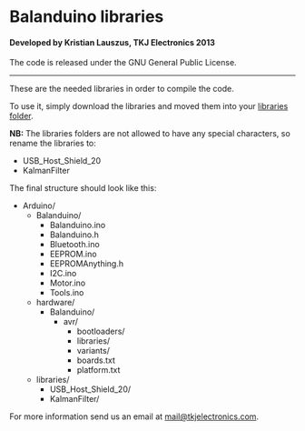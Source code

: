# Balanduino libraries
#### Developed by Kristian Lauszus, TKJ Electronics 2013

The code is released under the GNU General Public License.
_________

These are the needed libraries in order to compile the code.

To use it, simply download the libraries and moved them into your [libraries folder](http://arduino.cc/en/Guide/Libraries).

__NB:__ The libraries folders are not allowed to have any special characters, so rename the libraries to:

* USB\_Host\_Shield\_20
* KalmanFilter

The final structure should look like this:

* Arduino/
	* Balanduino/
		* Balanduino.ino
		* Balanduino.h
		* Bluetooth.ino
		* EEPROM.ino
		* EEPROMAnything.h
		* I2C.ino
		* Motor.ino
		* Tools.ino
	* hardware/
		* Balanduino/
			* avr/
				* bootloaders/
				* libraries/
				* variants/
				* boards.txt
				* platform.txt
	* libraries/
		* USB\_Host\_Shield\_20/
		* KalmanFilter/

For more information send us an email at <mail@tkjelectronics.com>.